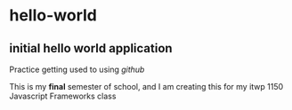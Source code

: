 # hello-world
## initial hello world application

Practice getting used to using *github*

This is my **final** semester of school, and I am creating this for my itwp 1150 Javascript Frameworks class
